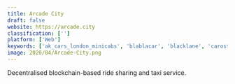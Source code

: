 ```yaml
---
title: Arcade City
draft: false 
website: https://arcade.city
classification: ['']
platform: ['Web']
keywords: ['ak_cars_london_minicabs', 'blablacar', 'blacklane', 'caroster', 'coachcall', 'fareshare', 'gocatch', 'grab', 'lyft', 'scoop_commute', 'shofor', 'spaceship', 'taxi_explorer', 'uber', 'yandex.taxi', 'jicabs']
image: 2020/04/Arcade-City.png
---
```

Decentralised blockchain-based ride sharing and taxi service.